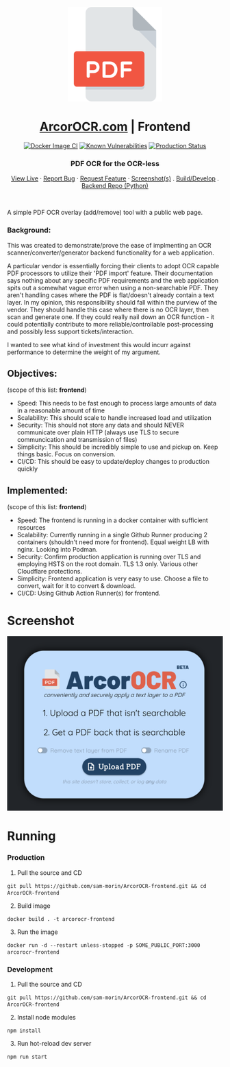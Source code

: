 <!-- ![ArcorOCR](./public/pdf_128.png)

# [ArcorOCR.com](https://ArcorOCR.com) Frontend | PDF OCR for the OCR-less -->

<div align="center">
  <a href="https://arcorocr.com" target="_blank">
    <img src="./public/pdf_512.png" alt="Logo" width="220">
  </a>

  <h1 align="center"><a href="https://arcorocr.com" target="_blank">ArcorOCR.com</a> | Frontend</h1>

  [![Docker Image CI](https://github.com/sam-morin/ArcorOCR-frontend/actions/workflows/docker-image.yml/badge.svg?branch=main)](https://github.com/sam-morin/ArcorOCR-frontend/actions/workflows/docker-image.yml)
[![Known Vulnerabilities](https://snyk.io/test/github/dwyl/hapi-auth-jwt2/badge.svg?targetFile=package.json&style=flat-square)](https://snyk.io/test/github/dwyl/hapi-auth-jwt2?targetFile=package.json)
[![Production Status](https://img.shields.io/badge/Production_Status-active-green)](https://arcorocr.com)

  <p align="center">
    <h3>PDF OCR for the OCR-less</h3>
    <!-- <br />
    <a href="https://github.com/othneildrew/Best-README-Template"><strong>Explore the docs »</strong></a>
    <br /> -->
    <a href="https://arcorocr.com">View Live</a>
    ·
    <a href="https://github.com/sam-morin/ArcorOCR-frontend-python/issues">Report Bug</a>
    ·
    <a href="https://github.com/sam-morin/ArcorOCR-frontend-python/issues">Request Feature</a>
    ·
    <a href="https://github.com/sam-morin/ArcorOCR-frontend?tab=readme-ov-file#screenshot">Screenshot(s)</a>
    .
    <a href="https://github.com/sam-morin/ArcorOCR-frontend?tab=readme-ov-file#running">Build/Develop</a>
    .
    <a href="https://github.com/sam-morin/ArcorOCR-backend-python">Backend Repo (Python)</a>
  </p>
</div>

<br/>

A simple PDF OCR overlay (add/remove) tool with a public web page. 

### Background:
This was created to demonstrate/prove the ease of implmenting an OCR scanner/converter/generator backend functionality for a web application. 

A particular vendor is essentially forcing their clients to adopt OCR capable PDF processors to utilize their 'PDF import' feature. Their documentation says nothing about any specific PDF requirements and the web application spits out a somewhat vague error when using a non-searchable PDF. They aren't handling cases where the PDF is flat/doesn't already contain a text layer. In my opinion, this responsibility should fall within the purview of the vendor. They should handle this case where there is no OCR layer, then scan and generate one. If they could really nail down an OCR function - it could potentially contribute to more reliable/controllable post-processing and possibly less support tickets/interaction. 

I wanted to see what kind of investment this would incurr against performance to determine the weight of my argument.

## Objectives:
(scope of this list: **frontend**)
- Speed: 
   This needs to be fast enough to process large amounts of data in a reasonable amount of time
- Scalability:
   This should scale to handle increased load and utilization
- Security:
   This should not store any data and should NEVER communicate over plain HTTP (always use TLS to secure communcication and transmission of files)
- Simplicity: 
   This should be incredibly simple to use and pickup on. Keep things basic. Focus on conversion.
- CI/CD:
   This should be easy to update/deploy changes to production quickly

## Implemented:
(scope of this list: **frontend**)
- Speed:
   The frontend is running in a docker container with sufficient resources
- Scalability:
   Currently running in a single Github Runner producing 2 containers (shouldn't need more for frontend). Equal weight LB with nginx. Looking into Podman.
- Security:
   Confirm production application is running over TLS and employing HSTS on the root domain. TLS 1.3 only. Various other Cloudflare protections.
- Simplicity: 
   Frontend application is very easy to use. Choose a file to convert, wait for it to convert & download.
- CI/CD:
   Using Github Action Runner(s) for frontend.

# Screenshot

<div align="center">
  <a href="https://arcorocr.com" target="_blank">
    <img src="./public/ArcorOCR-scr1.png" alt="Logo" width="570">
  </a>
</div>

# Running

### Production

1. Pull the source and CD
```shell
git pull https://github.com/sam-morin/ArcorOCR-frontend.git && cd ArcorOCR-frontend
```

2. Build image
```shell
docker build . -t arcorocr-frontend
```

3. Run the image
```shell
docker run -d --restart unless-stopped -p SOME_PUBLIC_PORT:3000 arcorocr-frontend
```

### Development

1. Pull the source and CD
```shell
git pull https://github.com/sam-morin/ArcorOCR-frontend.git && cd ArcorOCR-frontend
```

2. Install node modules
```shell
npm install
```

3. Run hot-reload dev server
```shell
npm run start
```
